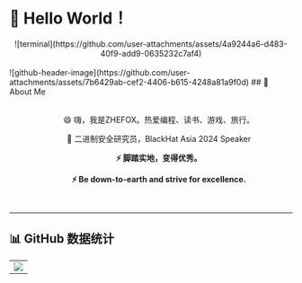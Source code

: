<!--
**zhefox/zhefox** is a ✨ _special_ ✨ repository because its `README.md` (this file) appears on your GitHub profile.

Here are some ideas to get you started:

- 🔭 I’m currently working on ...
- 🌱 I’m currently learning ...
- 👯 I’m looking to collaborate on ...
- 🤔 I’m looking for help with ...
- 💬 Ask me about ...
- 📫 How to reach me: ...
- 😄 Pronouns: ...
- ⚡ Fun fact: ...
-->
 # 🙋 Hello World！
 
<div align="center">
  <!-- for beauty 留个空行好看点 -->
 ![terminal](https://github.com/user-attachments/assets/4a9244a6-d483-40f9-add9-0635232c7af4)
  <div>&nbsp;</div>
</div>
![github-header-image](https://github.com/user-attachments/assets/7b6429ab-cef2-4406-b615-4248a81a9f0d)
## 🤺 About Me


  <div>&nbsp;</div>
<p align="center">&emsp;&emsp;😄 嗨，我是ZHEFOX。热爱编程、读书、游戏、旅行。</p>
<p align="center">&emsp;&emsp;🔭 二进制安全研究员，BlackHat Asia 2024 Speaker</p>
<p align="center">&emsp;&emsp;<strong>⚡ 脚踏实地，变得优秀。</strong></p>
<p align="center">&emsp;&emsp;<strong>⚡ Be down-to-earth and strive for excellence.</strong></p>


  <div>&nbsp;</div>

<hr>

## 📊 GitHub 数据统计

<!-- GitHub Activity Graph GitHub 活动图 -->
<table>
  <tr>
    <td>
      <picture>
        <source media="(prefers-color-scheme: dark)"  srcset="https://github-readme-activity-graph.vercel.app/graph?username=zhefox&theme=tokyo-night" />
        <source media="(prefers-color-scheme: light)" srcset="https://github-readme-activity-graph.vercel.app/graph?username=zhefox&theme=xcode" />
        <img src="https://github-readme-activity-graph.vercel.app/graph?username=zhefox&theme=tokyo-night" />
      </picture>
  </tr>
</table>
